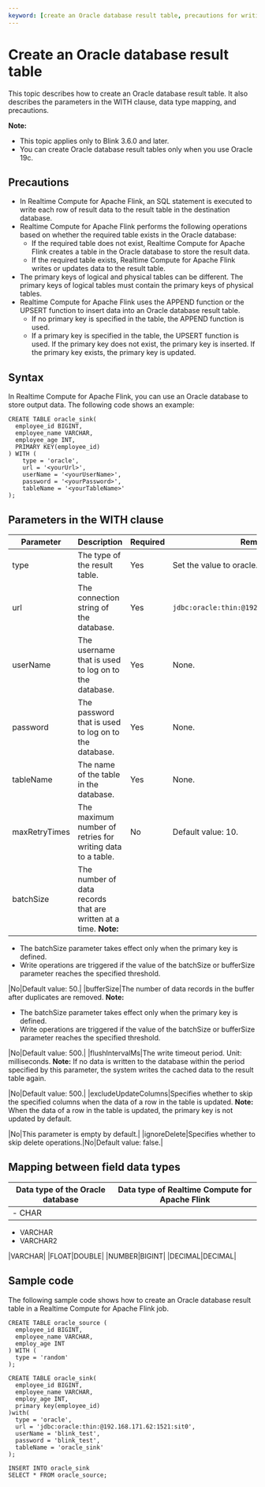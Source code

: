 ```yaml
---
keyword: [create an Oracle database result table, precautions for writing data to an Oracle database result table]
---
```


# Create an Oracle database result table

This topic describes how to create an Oracle database result table. It also describes the parameters in the WITH clause, data type mapping, and precautions.

**Note:**

-   This topic applies only to Blink 3.6.0 and later.
-   You can create Oracle database result tables only when you use Oracle 19c.

## Precautions

-   In Realtime Compute for Apache Flink, an SQL statement is executed to write each row of result data to the result table in the destination database.
-   Realtime Compute for Apache Flink performs the following operations based on whether the required table exists in the Oracle database:
    -   If the required table does not exist, Realtime Compute for Apache Flink creates a table in the Oracle database to store the result data.
    -   If the required table exists, Realtime Compute for Apache Flink writes or updates data to the result table.
-   The primary keys of logical and physical tables can be different. The primary keys of logical tables must contain the primary keys of physical tables.
-   Realtime Compute for Apache Flink uses the APPEND function or the UPSERT function to insert data into an Oracle database result table.
    -   If no primary key is specified in the table, the APPEND function is used.
    -   If a primary key is specified in the table, the UPSERT function is used. If the primary key does not exist, the primary key is inserted. If the primary key exists, the primary key is updated.

## Syntax

In Realtime Compute for Apache Flink, you can use an Oracle database to store output data. The following code shows an example:

```
CREATE TABLE oracle_sink(
  employee_id BIGINT,
  employee_name VARCHAR,
  employee_age INT,
  PRIMARY KEY(employee_id)
) WITH (
    type = 'oracle',
    url = '<yourUrl>',
    userName = '<yourUserName>',
    password = '<yourPassword>',
    tableName = '<yourTableName>'
);
```

## Parameters in the WITH clause

|Parameter|Description|Required|Remarks|
|---------|-----------|--------|-------|
|type|The type of the result table.|Yes|Set the value to oracle.|
|url|The connection string of the database.|Yes|`jdbc:oracle:thin:@192.168.171.62:1521:sit0`|
|userName|The username that is used to log on to the database.|Yes|None.|
|password|The password that is used to log on to the database.|Yes|None.|
|tableName|The name of the table in the database.|Yes|None.|
|maxRetryTimes|The maximum number of retries for writing data to a table.|No|Default value: 10.|
|batchSize|The number of data records that are written at a time. **Note:**

-   The batchSize parameter takes effect only when the primary key is defined.
-   Write operations are triggered if the value of the batchSize or bufferSize parameter reaches the specified threshold.

|No|Default value: 50.|
|bufferSize|The number of data records in the buffer after duplicates are removed. **Note:**

-   The batchSize parameter takes effect only when the primary key is defined.
-   Write operations are triggered if the value of the batchSize or bufferSize parameter reaches the specified threshold.

|No|Default value: 500.|
|flushIntervalMs|The write timeout period. Unit: milliseconds. **Note:** If no data is written to the database within the period specified by this parameter, the system writes the cached data to the result table again.

|No|Default value: 500.|
|excludeUpdateColumns|Specifies whether to skip the specified columns when the data of a row in the table is updated. **Note:** When the data of a row in the table is updated, the primary key is not updated by default.

|No|This parameter is empty by default.|
|ignoreDelete|Specifies whether to skip delete operations.|No|Default value: false.|

## Mapping between field data types

|Data type of the Oracle database|Data type of Realtime Compute for Apache Flink|
|--------------------------------|----------------------------------------------|
|-   CHAR
-   VARCHAR
-   VARCHAR2

|VARCHAR|
|FLOAT|DOUBLE|
|NUMBER|BIGINT|
|DECIMAL|DECIMAL|

## Sample code

The following sample code shows how to create an Oracle database result table in a Realtime Compute for Apache Flink job.

```
CREATE TABLE oracle_source (
  employee_id BIGINT,
  employee_name VARCHAR,
  employ_age INT
) WITH (
  type = 'random'
);

CREATE TABLE oracle_sink(
  employee_id BIGINT,
  employee_name VARCHAR,
  employ_age INT,
  primary key(employee_id)
)with(
  type = 'oracle',
  url = 'jdbc:oracle:thin:@192.168.171.62:1521:sit0',
  userName = 'blink_test',
  password = 'blink_test',
  tableName = 'oracle_sink'
);

INSERT INTO oracle_sink
SELECT * FROM oracle_source;
```

